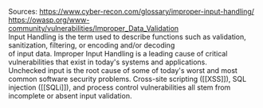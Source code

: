 Sources:
https://www.cyber-recon.com/glossary/improper-input-handling/
https://owasp.org/www-community/vulnerabilities/Improper_Data_Validation
\
Input Handling is the term used to describe functions such as validation, sanitization, filtering, or encoding and/or decoding of input data. Improper Input Handling is a leading cause of critical vulnerabilities that exist in today's systems and applications.
\
Unchecked input is the root cause of some of today's worst and most common software security problems. Cross-site scripting ([[XSS]]), SQL injection ([[SQLi]]), and process control vulnerabilities all stem from incomplete or absent input validation.
